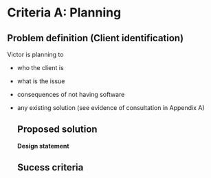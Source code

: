 # Criteria A: Planning

## Problem definition (Client identification)
Victor is planning to 
- who the client is
- what is the issue
- consequences of not having software
- any existing solution
  (see evidence of consultation in Appendix A)

  ## Proposed solution



  **Design statement**

  ## Sucess criteria

  
